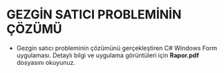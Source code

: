 # GEZGİN SATICI PROBLEMİNİN ÇÖZÜMÜ

* Gezgin satıcı probleminin çözümünü gerçekleştiren C# Windows Form uygulaması.
Detaylı bilgi ve uygulama görüntüleri için **Rapor.pdf** dosyasını okuyunuz.
